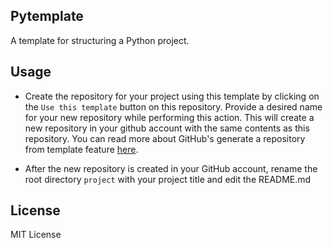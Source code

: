 ## Pytemplate

A template for structuring a Python project. 

## Usage

- Create the repository for your project using this template by clicking on the `Use this template` button on this repository. Provide a desired name for your new repository while performing this action. This will create a new repository in your github account with the same contents as this repository. You can read more about GitHub's generate a repository from template feature [here](https://docs.github.com/en/github/creating-cloning-and-archiving-repositories/creating-a-repository-on-github/creating-a-repository-from-a-template).

- After the new repository is created in your GitHub account, rename the root directory `project` with your project title and edit the README.md 

## License

MIT License
